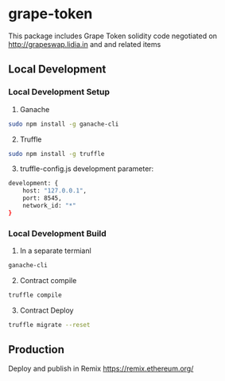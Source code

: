 
# grape-token
This package includes Grape Token solidity code negotiated on http://grapeswap.lidia.in and and related items
 

## Local Development

  
### Local Development Setup
1. Ganache
```bash
sudo npm install -g ganache-cli
```

2. Truffle
```bash
sudo npm install -g truffle
```

3. truffle-config.js development parameter:
```bash
development: {
    host: "127.0.0.1",
    port: 8545,
    network_id: "*"
}
``` 

### Local Development Build
1. In a separate termianl
```bash
ganache-cli
``` 

2. Contract compile

```bash
truffle compile
```
 
3. Contract Deploy
```bash
truffle migrate --reset
```  

## Production
Deploy and publish in Remix https://remix.ethereum.org/